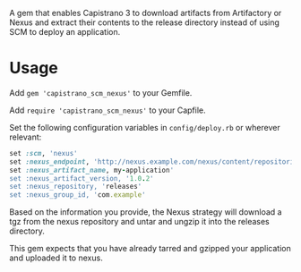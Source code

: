 A gem that enables Capistrano 3 to download artifacts from Artifactory or Nexus
and extract their contents to the release directory instead of using SCM to
deploy an application.

# Usage

Add `gem 'capistrano_scm_nexus'` to your Gemfile.

Add `require 'capistrano_scm_nexus'` to your Capfile.

Set the following configuration variables in `config/deploy.rb` or wherever relevant:

```ruby
set :scm, 'nexus'
set :nexus_endpoint, 'http://nexus.example.com/nexus/content/repositories'
set :nexus_artifact_name, my-application'
set :nexus_artifact_version, '1.0.2'
set :nexus_repository, 'releases'
set :nexus_group_id, 'com.example'
```

Based on the information you provide, the Nexus strategy will download a tgz
from the nexus repository and untar and ungzip it into the releases directory.

This gem expects that you have already tarred and gzipped your application and
uploaded it to nexus.
